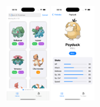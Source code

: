 <p align="center">
<img width="20%" src="https://github.com/giseletoledo/pokedexswiftui/blob/main/PokedexiPhone16Pro.png" alt="Tela que lista os pokémons">
<img width="20%" src="https://github.com/giseletoledo/pokedexswiftui/blob/main/Pokedex2iPhone16Pro.png" alt="Tela que lista os pokémons">
</p>

